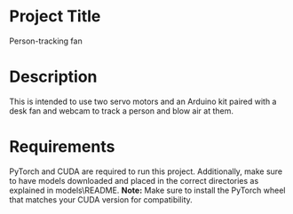# Project Title
Person-tracking fan
# Description
This is intended to use two servo motors and an Arduino kit paired with a desk fan and webcam
to track a person and blow air at them.
# Requirements
PyTorch and CUDA are required to run this project.
Additionally, make sure to have models downloaded 
and placed in the correct directories as explained in models\README.
**Note:** Make sure to install the PyTorch wheel that matches your CUDA version for compatibility.